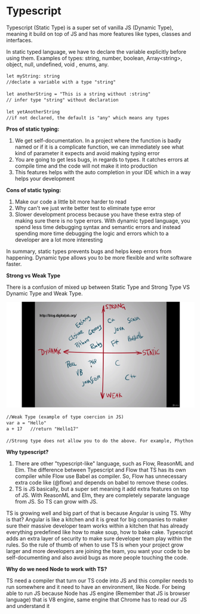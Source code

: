 # Typescript

Typescript \(Static Type\) is a super set of vanilla JS \(Dynamic Type\), meaning it build on top of JS and has more features like types, classes and interfaces.

In static typed language, we have to declare the variable explicitly before using them.  Examples of types: string, number, boolean, Array&lt;string&gt;, object, null, undefined, void , enums, any.

```
let myString: string     
//declate a variable with a type "string"

let anotherString = "This is a string without :string"  
// infer type "string" without declaration

let yetAnotherString     
//if not declared, the default is "any" which means any types
```

**Pros of static typing:**

1. We get self-documentation. In a project where the function is badly named or if it is a complicate function, we can immediately see what kind of parameter it expects and avoid making typing error
2. You are going to get less bugs, in regards to types. It catches errors at compile time and the code will not make it into production
3. This features helps with the auto completion in your IDE which in a way helps your development

**Cons of static typing:**

1. Make our code a little bit more harder to read
2. Why can't we just write better test to eliminate type error
3. Slower development process because you have these extra step of making sure there is no type errors. With dynamic typed language, you spend less time debugging syntax and semantic errors and instead spending more time debugging the logic and errors which to a developer are a lot more interesting

In summary, static types prevents bugs and helps keep errors from happening. Dynamic type allows you to be more flexible and write software faster.

**Strong vs Weak Type**

There is a confusion of mixed up between Static Type and Strong Type VS Dynamic Type and Weak Type.

![](../../.gitbook/assets/programming-language.jpg)

```
//Weak Type (example of type coercion in JS)
var a = "Hello"
a + 17   //return "Hello17"

//Strong type does not allow you to do the above. For example, Phython
```

**Why typescript?**

1. There are other "typescript-like" language, such as Flow, ReasonML and Elm. The difference between Typescript and Flow that TS has its own compiler while Flow use Babel as compiler. So, Flow has unnecessary extra code like \(@flow\) and depends on babel to remove these codes.
2. TS is JS basically, but a super set meaning it add extra features on top of JS. With ReasonML and Elm, they are completely separate language from JS. So TS can grow with JS.

TS is growing well and big part of that is because Angular is using TS. Why is that? Angular is like a kitchen and it is great for big companies to maker sure their massive developer team works within a kitchen that has already everything predefined like how to make soup, how to bake cake. Typescript adds an extra layer of security to make sure developer team play within the rules. So the rule of thumb of when to use TS is when your project grow larger and more developers are joining the team, you want your code to be self-documenting and also avoid bugs as more people touching the code.

**Why do we need Node to work with TS?**

TS need a compiler that turn our TS code into JS and this compiler needs to run somewhere and it need to have an environment, like Node. For being able to run JS because Node has JS engine \(Remember that JS is browser language\) that is V8 engine, same engine that Chrome has to read our JS and understand it

